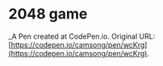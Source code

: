 # 2048 game
 _A Pen created at CodePen.io. Original URL: [https://codepen.io/camsong/pen/wcKrg](https://codepen.io/camsong/pen/wcKrg).

 